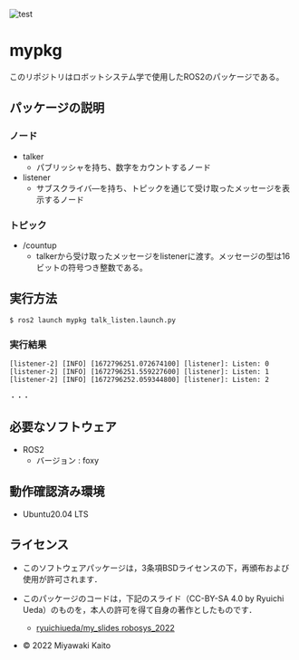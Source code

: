 ![test](https://github.com/MiyawakiKaito/mypkg/actions/workflows/test.yml/badge.svg)

# mypkg

このリポジトリはロボットシステム学で使用したROS2のパッケージである。

## パッケージの説明
### ノード
* talker
  * パブリッシャを持ち、数字をカウントするノード
* listener
  * サブスクライバ―を持ち、トピックを通じて受け取ったメッセージを表示するノード

### トピック
* /countup
  * talkerから受け取ったメッセージをlistenerに渡す。メッセージの型は16ビットの符号つき整数である。

## 実行方法
```
$ ros2 launch mypkg talk_listen.launch.py
```
### 実行結果
```
[listener-2] [INFO] [1672796251.072674100] [listener]: Listen: 0
[listener-2] [INFO] [1672796251.559227600] [listener]: Listen: 1
[listener-2] [INFO] [1672796252.059344800] [listener]: Listen: 2

・・・
```

## 必要なソフトウェア
* ROS2
  * バージョン : foxy

## 動作確認済み環境
* Ubuntu20.04 LTS

## ライセンス
* このソフトウェアパッケージは，3条項BSDライセンスの下，再頒布および使用が許可されます．
* このパッケージのコードは，下記のスライド（CC-BY-SA 4.0 by Ryuichi Ueda）のものを，本人の許可を得て自身の著作としたものです．
  * [ryuichiueda/my_slides robosys_2022](https://github.com/ryuichiueda/my_slides/tree/master/robosys_2022)

* © 2022 Miyawaki Kaito



